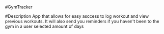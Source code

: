 #GymTracker

#Description
App that allows for easy asccess to log workout and view previous workouts. It will also send you reminders if you haven't been to the gym in a user selected amount of days
